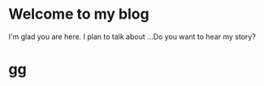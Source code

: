 # Welcome to my blog
I'm glad you are here. I plan to talk about ...Do you want to hear my story?
# gg
